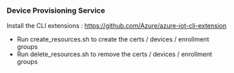### Device Provisioning Service

Install the CLI extensions : https://github.com/Azure/azure-iot-cli-extension

- Run create_resources.sh to create the certs / devices / enrollment groups
- Run delete_resources.sh to remove the certs / devices / enrollment groups

